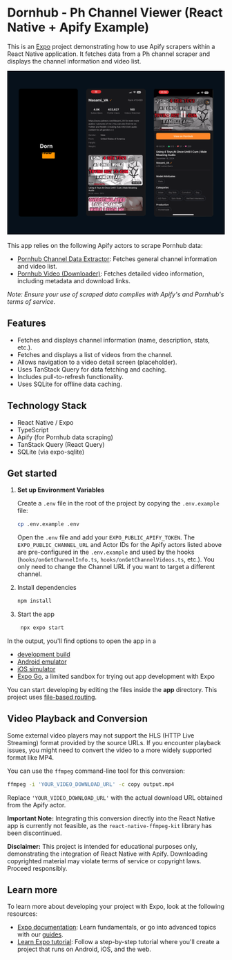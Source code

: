 # Dornhub - Ph Channel Viewer (React Native + Apify Example)

This is an [Expo](https://expo.dev) project demonstrating how to use Apify scrapers within a React Native application. It fetches data from a Ph channel scraper and displays the channel information and video list.

![App Preview](assets/images/preview.png)

This app relies on the following Apify actors to scrape Pornhub data:

- [Pornhub Channel Data Extractor](https://apify.com/pintxuki/pornhub-channel-extractor): Fetches general channel information and video list.
- [Pornhub Video (Downloader)](https://apify.com/pintxuki/pornhub-video-extractor): Fetches detailed video information, including metadata and download links.

_Note: Ensure your use of scraped data complies with Apify's and Pornhub's terms of service._

## Features

- Fetches and displays channel information (name, description, stats, etc.).
- Fetches and displays a list of videos from the channel.
- Allows navigation to a video detail screen (placeholder).
- Uses TanStack Query for data fetching and caching.
- Includes pull-to-refresh functionality.
- Uses SQLite for offline data caching.

## Technology Stack

- React Native / Expo
- TypeScript
- Apify (for Pornhub data scraping)
- TanStack Query (React Query)
- SQLite (via expo-sqlite)

## Get started

1. **Set up Environment Variables**

   Create a `.env` file in the root of the project by copying the `.env.example` file:

   ```bash
   cp .env.example .env
   ```

   Open the `.env` file and add your `EXPO_PUBLIC_APIFY_TOKEN`. The `EXPO_PUBLIC_CHANNEL_URL` and Actor IDs for the Apify actors listed above are pre-configured in the `.env.example` and used by the hooks (`hooks/onGetChannelInfo.ts`, `hooks/onGetChannelVideos.ts`, etc.). You only need to change the Channel URL if you want to target a different channel.

2. Install dependencies

   ```bash
   npm install
   ```

3. Start the app

   ```bash
    npx expo start
   ```

In the output, you'll find options to open the app in a

- [development build](https://docs.expo.dev/develop/development-builds/introduction/)
- [Android emulator](https://docs.expo.dev/workflow/android-studio-emulator/)
- [iOS simulator](https://docs.expo.dev/workflow/ios-simulator/)
- [Expo Go](https://expo.dev/go), a limited sandbox for trying out app development with Expo

You can start developing by editing the files inside the **app** directory. This project uses [file-based routing](https://docs.expo.dev/router/introduction).

## Video Playback and Conversion

Some external video players may not support the HLS (HTTP Live Streaming) format provided by the source URLs. If you encounter playback issues, you might need to convert the video to a more widely supported format like MP4.

You can use the `ffmpeg` command-line tool for this conversion:

```bash
ffmpeg -i 'YOUR_VIDEO_DOWNLOAD_URL' -c copy output.mp4
```

Replace `'YOUR_VIDEO_DOWNLOAD_URL'` with the actual download URL obtained from the Apify actor.

**Important Note:** Integrating this conversion directly into the React Native app is currently not feasible, as the `react-native-ffmpeg-kit` library has been discontinued.

**Disclaimer:** This project is intended for educational purposes only, demonstrating the integration of React Native with Apify. Downloading copyrighted material may violate terms of service or copyright laws. Proceed responsibly.

## Learn more

To learn more about developing your project with Expo, look at the following resources:

- [Expo documentation](https://docs.expo.dev/): Learn fundamentals, or go into advanced topics with our [guides](https://docs.expo.dev/guides).
- [Learn Expo tutorial](https://docs.expo.dev/tutorial/introduction/): Follow a step-by-step tutorial where you'll create a project that runs on Android, iOS, and the web.
